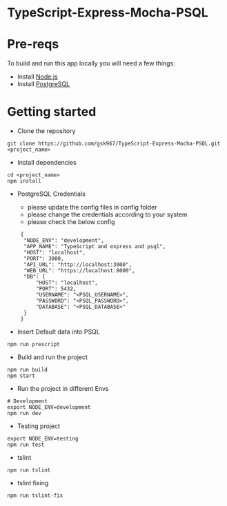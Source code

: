 # TypeScript-Express-Mocha-PSQL

# Pre-reqs
To build and run this app locally you will need a few things:
- Install [Node.js](https://nodejs.org/en/)
- Install [PostgreSQL](https://www.postgresql.org/download/linux/ubuntu/)


# Getting started
- Clone the repository
```
git clone https://github.com/gsk967/TypeScript-Express-Mocha-PSQL.git <project_name>
```
- Install dependencies
```
cd <project_name>
npm install
```

- PostgreSQL Credentials 
  - please update the config files in config folder
  - please change the credentials according to your system
  - please check the below config
  ```
   {
   	"NODE_ENV": "development",
   	"APP_NAME": "TypeScript and express and psql",
   	"HOST": "localhost",
   	"PORT": 3000,
   	"API_URL": "http://localhost:3000",
   	"WEB_URL": "https://localhost:8000",
   	"DB": {
   		"HOST": "localhost",
   		"PORT": 5432,
   		"USERNAME": "<PSQL_USERNAME>",
   		"PASSWORD": "<PSQL_PASSWORD>",
   		"DATABASE": "<PSQL_DATABASE>"
   	}
   }

   ```

- Insert Default data into PSQL
```
npm run prescript
```

- Build and run the project
```
npm run build
npm start
```

- Run the project in different Envs
```
# Development
export NODE_ENV=development
npm run dev
```
- Testing project
```
export NODE_ENV=testing
npm run test
```


- tslint 
```
npm run tslint
```
- tslint fixing 
```
npm run tslint-fix
```
